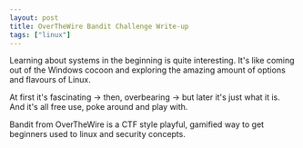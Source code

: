 ```yaml
---
layout: post
title: OverTheWire Bandit Challenge Write-up
tags: ["linux"]
---
```


Learning about systems in the beginning is quite interesting. It's like coming out of the Windows cocoon and exploring the amazing amount of options and flavours of Linux.

At first it's fascinating -> then, overbearing -> but later it's just what it is. And it's all free use, poke around and play with.

Bandit from OverTheWire is a CTF style playful, gamified way to get beginners used to linux and security concepts.
